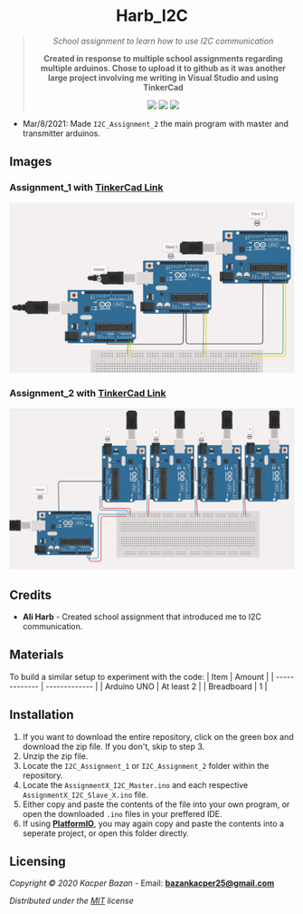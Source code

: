 <div align="center">
  <h1>Harb_I2C</h1>
	<blockquote>
		<p><i>School assignment to learn how to use I2C communication</i></p>
		<p><b>Created in response to multiple school assignments regarding multiple arduinos. Chose to upload it to github as it was another large project involving me writing in Visual Studio and using TinkerCad</b></p>
		<img src=https://img.shields.io/badge/Build-Working-brightgreen> <img src=https://img.shields.io/badge/License-MIT-yellow>
		<img src=https://img.shields.io/badge/Progress-Complete-green>
	</blockquote>
</div>

- Mar/8/2021: Made `I2C_Assignment_2` the main program with master and transmitter arduinos.

## Images

### Assignment_1 with [TinkerCad Link](https://www.tinkercad.com/things/1Y829MUgXTu)
![alt text](https://github.com/KacperBazan/Harb_I2C/blob/main/Assignment1_I2C.PNG)

### Assignment_2 with [TinkerCad Link](https://www.tinkercad.com/things/iEH3ia4aWTj)
![alt text](https://github.com/KacperBazan/Harb_I2C/blob/main/Assignment2_I2C.PNG)

## Credits
- **Ali Harb** - Created school assignment that introduced me to I2C communication.

## Materials

To build a similar setup to experiment with the code:
| Item | Amount |
| ------------- | ------------- |
| Arduino UNO | At least 2 |
| Breadboard | 1 |

## Installation
1. If you want to download the entire repository, click on the green box and download the zip file. If you don't, skip to step 3.
2. Unzip the zip file.
3. Locate the `I2C_Assignment_1` or `I2C_Assignment_2` folder within the repository. 
4. Locate the `AssignmentX_I2C_Master.ino` and each respective `AssignmentX_I2C_Slave_X.ino` file.
5. Either copy and paste the contents of the file into your own program, or open the downloaded `.ino` files in your preffered IDE.
6. If using **[PlatformIO](https://www.youtube.com/watch?v=JmvMvIphMnY)**, you may again copy and paste the contents into a seperate project, or open this folder directly.

## Licensing
*Copyright © 2020 Kacper Bazan* - Email: **bazankacper25@gmail.com**

*Distributed under the [MIT](https://github.com/FAR-Lab/RobotArmArduinoAnimation/blob/master/LICENSE) license*
